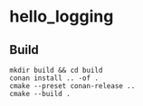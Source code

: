 # hello_logging


## Build

```shell
mkdir build && cd build
conan install .. -of .
cmake --preset conan-release ..
cmake --build .
```